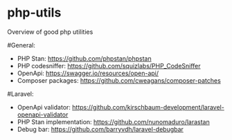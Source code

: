 # php-utils
Overview of good php utilities

#General:
- PHP Stan: https://github.com/phpstan/phpstan
- PHP codesniffer: https://github.com/squizlabs/PHP_CodeSniffer
- OpenApi: https://swagger.io/resources/open-api/
- Composer packages: https://github.com/cweagans/composer-patches

#Laravel:
- OpenApi validator: https://github.com/kirschbaum-development/laravel-openapi-validator
- PHP Stan implementation: https://github.com/nunomaduro/larastan
- Debug bar: https://github.com/barryvdh/laravel-debugbar


